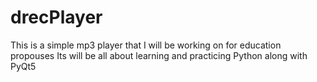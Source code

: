 # drecPlayer

This is a simple mp3 player that I will be working on for education propouses
Its will be all about learning and practicing Python along with PyQt5
